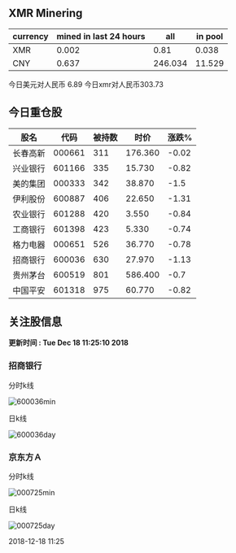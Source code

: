 ## XMR Minering

|currency|mined in last 24 hours|all|in pool|
|---|---|---|---|
|XMR|0.002|0.81|0.038|
|CNY|0.637|246.034|11.529|

今日美元对人民币 6.89	今日xmr对人民币303.73


## 今日重仓股 

|股名|代码|被持数|时价|涨跌%|
|---|---|---|---|---|
|长春高新|000661|311|176.360|-0.02|
|兴业银行|601166|335|15.730|-0.82|
|美的集团|000333|342|38.870|-1.5|
|伊利股份|600887|406|22.650|-1.31|
|农业银行|601288|420|3.550|-0.84|
|工商银行|601398|423|5.330|-0.74|
|格力电器|000651|526|36.770|-0.78|
|招商银行|600036|630|27.970|-1.13|
|贵州茅台|600519|801|586.400|-0.7|
|中国平安|601318|975|60.770|-0.82|

## 关注股信息
**更新时间 : Tue Dec 18 11:25:10 2018**
### 招商银行 
分时k线

![600036min](http://image.sinajs.cn/newchart/min/n/sh600036.gif)

日k线

![600036day](http://image.sinajs.cn/newchart/daily/n/sh600036.gif)

### 京东方Ａ 
分时k线

![000725min](http://image.sinajs.cn/newchart/min/n/sz000725.gif)

日k线

![000725day](http://image.sinajs.cn/newchart/daily/n/sz000725.gif)

2018-12-18 11:25